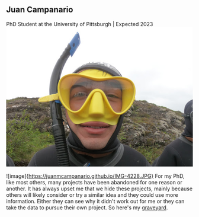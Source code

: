## Juan Campanario 
PhD Student at the University of Pittsburgh | Expected 2023 
![Image description](IMG-4228.JPG)

![image]{https://juanmcampanario.github.io/IMG-4228.JPG}
For my PhD, like most others, many projects have been abandoned for one reason or another. It has always upset me that we hide these projects, mainly because others will likely consider or try a similar idea and they could use more information. Either they can see why it didn't work out for me or they can take the data to pursue their own project. So here's my [graveyard](url). 
